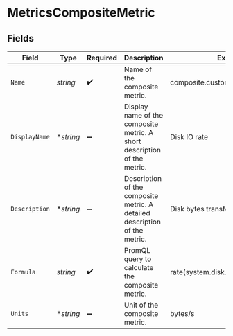 # MetricsCompositeMetric


## Fields

| Field                                                                      | Type                                                                       | Required                                                                   | Description                                                                | Example                                                                    |
| -------------------------------------------------------------------------- | -------------------------------------------------------------------------- | -------------------------------------------------------------------------- | -------------------------------------------------------------------------- | -------------------------------------------------------------------------- |
| `Name`                                                                     | *string*                                                                   | :heavy_check_mark:                                                         | Name of the composite metric.                                              | composite.custom.system.disk.io.rate                                       |
| `DisplayName`                                                              | **string*                                                                  | :heavy_minus_sign:                                                         | Display name of the composite metric. A short description of the metric.   | Disk IO rate                                                               |
| `Description`                                                              | **string*                                                                  | :heavy_minus_sign:                                                         | Description of the composite metric. A detailed description of the metric. | Disk bytes transferred per second                                          |
| `Formula`                                                                  | *string*                                                                   | :heavy_check_mark:                                                         | PromQL query to calculate the composite metric.                            | rate(system.disk.io[5m])                                                   |
| `Units`                                                                    | **string*                                                                  | :heavy_minus_sign:                                                         | Unit of the composite metric.                                              | bytes/s                                                                    |